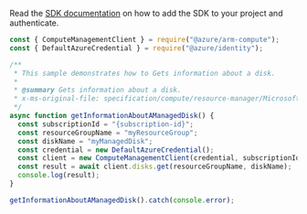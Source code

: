 Read the [SDK documentation](https://github.com/Azure/azure-sdk-for-js/blob/%40azure%2Farm-compute_17.3.1/sdk/compute/arm-compute/README.md) on how to add the SDK to your project and authenticate.

```javascript
const { ComputeManagementClient } = require("@azure/arm-compute");
const { DefaultAzureCredential } = require("@azure/identity");

/**
 * This sample demonstrates how to Gets information about a disk.
 *
 * @summary Gets information about a disk.
 * x-ms-original-file: specification/compute/resource-manager/Microsoft.Compute/stable/2021-12-01/examples/GetInformationAboutAManagedDisk.json
 */
async function getInformationAboutAManagedDisk() {
  const subscriptionId = "{subscription-id}";
  const resourceGroupName = "myResourceGroup";
  const diskName = "myManagedDisk";
  const credential = new DefaultAzureCredential();
  const client = new ComputeManagementClient(credential, subscriptionId);
  const result = await client.disks.get(resourceGroupName, diskName);
  console.log(result);
}

getInformationAboutAManagedDisk().catch(console.error);
```
